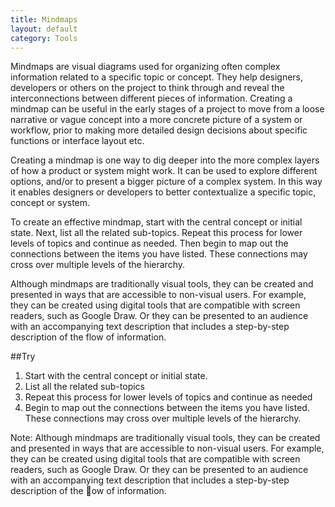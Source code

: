 ```yaml
---
title: Mindmaps
layout: default
category: Tools
---
```


Mindmaps are visual diagrams used for organizing often complex information related to a specific topic or concept. They help designers, developers or others on the project to think through and reveal the interconnections between different pieces of information. Creating a mindmap can be useful in the early stages of a project to move from a loose narrative or vague concept into a more concrete picture of a system or workflow, prior to making more detailed design decisions about specific functions or interface layout etc.

Creating a mindmap is one way to dig deeper into the more complex layers of how a product or system might work. It can be used to explore different options, and/or to present a bigger picture of a complex system. In this way it enables designers or developers to better contextualize a specific topic, concept or system.

To create an effective mindmap, start with the central concept or initial state. Next, list all the related sub-topics. Repeat this process for lower levels of topics and continue as needed. Then begin to map out the connections between the items you have listed. These connections may cross over multiple levels of the hierarchy.

Although mindmaps are traditionally visual tools, they can be created and presented in ways that are accessible to non-visual users. For example, they can be created using digital tools that are compatible with screen readers, such as Google Draw. Or they can be presented to an audience with an accompanying text description that includes a step-by-step description of the flow of information.

##Try

1. Start with the central concept or initial state.
2. List all the related sub-topics
3. Repeat this process for lower levels of topics and continue as needed
4. Begin to map out the connections between the items you have listed. These connections may cross over multiple levels of the hierarchy.

Note: Although mindmaps are traditionally visual tools, they can be created and presented in ways that are accessible to non-visual users. For example, they can be created using digital tools that are compatible with screen readers, such as Google Draw. Or they can be presented to an audience with an accompanying text description that includes a step-by-step description of the ow of information.
